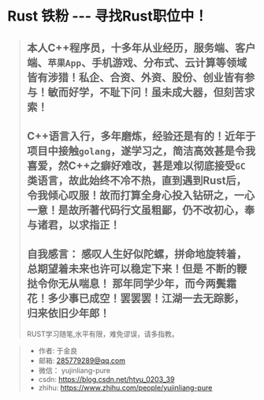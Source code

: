 #  Rust 铁粉 --- 寻找Rust职位中！
> 本人C++程序员，十多年从业经历，服务端、客户端、`苹果App`、手机游戏、分布式、云计算等领域皆有涉猎！私企、合资、外资、股份、创业皆有参与！敏而好学，不耻下问！虽未成大器，但刻苦求索！
>------------------------
> C++语言入行，多年磨炼，经验还是有的！近年于项目中接触`golang`，遂学习之，简洁高效甚是令我喜爱，然C++之癖好难改，甚是难以彻底接受`GC`类语言，故此始终不冷不热，直到遇到Rust后， 令我倾心叹服！故而打算全身心投入钻研之，一心一意！是故所著代码行文虽粗鄙，仍不改初心，奉与诸君，以求指正！
>------------------------
> 自我感言： 感叹人生好似陀螺，拼命地旋转着，总期望着未来也许可以稳定下来！但是 不断的鞭挞令你无从喘息！ 那年同学少年，而今两鬓霜花！多少事已成空！罢罢罢！江湖一去无踪影， 归来依旧少年郎！
>------------------------
>  RUST学习随笔,水平有限，难免谬误，请多指教。

>* 作者: 于金良
>* 邮箱: 285779289@qq.com
>* 微信： yujinliang-pure
>* csdn: https://blog.csdn.net/htyu_0203_39
>* zhihu: https://www.zhihu.com/people/yujinliang-pure

